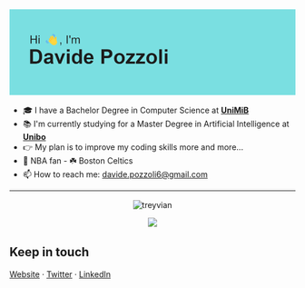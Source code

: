 <img src="header.png">

<!--
**treyvian/treyvian** is a ✨ _special_ ✨ repository because its `README.md` (this file) appears on your GitHub profile.

Here are some ideas to get you started:

- 🔭 I’m currently working on ...
- 🌱 I’m currently learning ...
- 👯 I’m looking to collaborate on ...
- 🤔 I’m looking for help with ...
- 💬 Ask me about ...
- 📫 How to reach me: ...
- 😄 Pronouns: ...
- ⚡ Fun fact: ...
-->

- 🎓 I have a Bachelor Degree in Computer Science at **[UniMiB](https://www.unimib.it/)**
- 📚 I'm currently studying for a Master Degree in Artificial Intelligence at **[Unibo](https://www.unibo.it)**
- 👉 My plan is to improve my coding skills more and more...
- 🏀 NBA fan - ☘️ Boston Celtics
- 📫 How to reach me: davide.pozzoli6@gmail.com

--------------------------------------------------------------------------------------------------------------------------------------
<p align="center">
  <img width="600em" align="center" src="https://github-readme-stats.vercel.app/api?username=treyvian&show_icons=true&locale=en&theme=dark"                alt="treyvian"/>
</p>


<p align="center"> 
  <img width="600em" src="https://github-readme-stats.vercel.app/api/top-langs/?username=treyvian&layout=compact&langs_count=999&include_all_commits=true&hide_progress=true&hide_border=true&theme=dark&hide=">
</p>

## Keep in touch
[Website](https://treyvian.github.io/) · [Twitter](https://twitter.com/davide_pozzoli) · [LinkedIn](https://www.linkedin.com/in/davide-pozzoli-573324219/)
